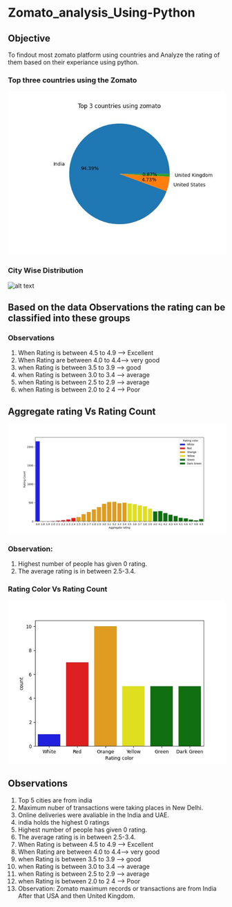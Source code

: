 # Zomato_analysis_Using-Python
## Objective
To findout most zomato platform using countries and Analyze the rating of them based on their experiance using python.
### Top three countries using the Zomato 

![alt text](top_3.jpg)

### City Wise Distribution

![alt text](city_distribution.jpg)

## Based on the data Observations the rating can be classified into these groups
### Observations
1. When Rating is between 4.5 to 4.9 —-> Excellent
2. When Rating are between 4.0 to 4.4—> very good
3. when Rating is between 3.5 to 3.9 —-> good
4. when Rating is between 3.0 to 3.4 —-> average
5. when Rating is between 2.5 to 2.9 —-> average
6. when Rating is between 2.0 to 2 4 —-> Poor

## Aggregate rating Vs Rating Count

![alt text](Rc_RC.jpg)

### Observation:
1. Highest number of people has given 0 rating.
2. The average rating is in between 2.5-3.4.

### Rating Color Vs Rating Count

![alt text](RC_cp.jpg)

## Observations
1. Top 5 cities are from india
2. Maximum nuber of transactions were taking places in New Delhi.
3. Online deliveries were avaliable in the India and UAE.
4. india holds the highest 0 ratings
5. Highest number of people has given 0 rating.
6. The average rating is in between 2.5-3.4.
1. When Rating is between 4.5 to 4.9 —-> Excellent
2. When Rating are between 4.0 to 4.4—> very good
3. when Rating is between 3.5 to 3.9 —-> good
4. when Rating is between 3.0 to 3.4 —-> average
5. when Rating is between 2.5 to 2.9 —-> average
6. when Rating is between 2.0 to 2 4 —-> Poor
7. Observation: Zomato maximum records or transactions are from India After that USA and
then United Kingdom.

